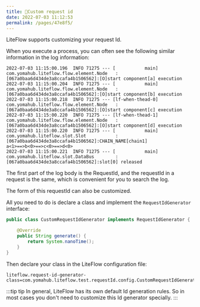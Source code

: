 ```yaml
---
title: 🧁Custom request id
date: 2022-07-03 11:12:53
permalink: /pages/47e8f5/
---
```


LiteFlow supports customizing your request Id.

When you execute a process, you can often see the following similar information in the log information:

```
2022-07-03 11:15:00.196  INFO 71275 --- [           main] com.yomahub.liteflow.flow.element.Node   : [067a0baa6d434de3a8ccafa4b1506562]:[O]start component[a] execution
2022-07-03 11:15:00.204  INFO 71275 --- [           main] com.yomahub.liteflow.flow.element.Node   : [067a0baa6d434de3a8ccafa4b1506562]:[O]start component[b] execution
2022-07-03 11:15:00.218  INFO 71275 --- [lf-when-thead-0] com.yomahub.liteflow.flow.element.Node   : [067a0baa6d434de3a8ccafa4b1506562]:[O]start component[c] execution
2022-07-03 11:15:00.220  INFO 71275 --- [lf-when-thead-1] com.yomahub.liteflow.flow.element.Node   : [067a0baa6d434de3a8ccafa4b1506562]:[O]start component[d] execution
2022-07-03 11:15:00.220  INFO 71275 --- [           main] com.yomahub.liteflow.slot.Slot           : [067a0baa6d434de3a8ccafa4b1506562]:CHAIN_NAME[chain1]
a<1>==>b<0>==>c<0>==>d<0>
2022-07-03 11:15:00.221  INFO 71275 --- [           main] com.yomahub.liteflow.slot.DataBus        : [067a0baa6d434de3a8ccafa4b1506562]:slot[0] released
```

The first part of the log body is the RequestId, and the requestId in a request is the same, which is convenient for you to search the log.

The form of this requestId can also be customized.

All you need to do is declare a class and implement the `RequestIdGenerator` interface:

```java
public class CustomRequestIdGenerator implements RequestIdGenerator {

    @Override
    public String generate() {
        return System.nanoTime();
    }
}
```

Then declare your class in the LiteFlow configuration file:

```properties
liteflow.request-id-generator-class=com.yomahub.liteflow.test.requestId.config.CustomRequestIdGenerator
```

:::tip tip
In general, LiteFlow has its own default Id generation rules. So in most cases you don't need to customize this Id generator specially.
:::
